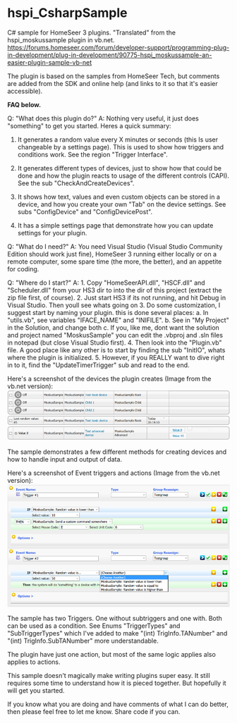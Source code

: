 # hspi_CsharpSample
C# sample for HomeSeer 3 plugins. "Translated" from the hspi_moskussample plugin in vb.net.
https://forums.homeseer.com/forum/developer-support/programming-plug-in-development/plug-in-development/90775-hspi_moskussample-an-easier-plugin-sample-vb-net

The plugin is based on the samples from HomeSeer Tech, but  comments are added from the SDK and online help (and links to it so that it's easier accessible).

**FAQ below.**

Q: "What does this plugin do?"
A: Nothing very useful, it just does "something" to get you started. Heres a quick summary:
1. It generates a random value every X minutes or seconds (this Is user changeable by a settings page). This is used to show how triggers and conditions work. See the region "Trigger Interface".

2. It generates different types of devices, just to show how that could be done and how the plugin reacts to usage of the different controls (CAPI). See the sub "CheckAndCreateDevices".

3. It shows how text, values and even custom objects can be stored in a device, and how you create your own "Tab" on the device settings. See subs "ConfigDevice" and "ConfigDevicePost".

4. It has a simple settings page that demonstrate how you can update settings for your plugin.


Q: "What do I need?"
A: You need Visual Studio (Visual Studio Community Edition should work just fine), HomeSeer 3 running either locally or on a remote computer, some spare time (the more, the better), and an appetite for coding.


Q: "Where do I start?"
A: 1. Copy "HomeSeerAPI.dll", "HSCF.dll" and "Scheduler.dll" from your HS3 dir to into the dir of this project (extract the zip file first, of course).
2. Just start HS3 if its not running, and hit Debug in Visual Studio. Then youll see whats going on
3. Do some customization, I suggest start by naming your plugin. this is done several places:
a. In "utils.vb", see variables "IFACE_NAME" and "INIFILE".
b. See in "My Project" in the Solution, and change both
c. If you, like me, dont want the solution and project named "MoskusSample" you can edit the .vbproj and .sln files in notepad (but close Visual Studio first).
4. Then look into the "Plugin.vb" file. A good place like any other is to start by finding the sub "InitIO", whats where the plugin is initialized.
5. However, if you REALLY want to dive right in to it, find the "UpdateTimerTrigger" sub and read to the end.

Here's a screenshot of the devices the plugin creates (Image from the vb.net version):
![alt text](readmeimages/devices.png "Devices")

The sample demonstrates a few different methods for creating devices and how to handle input and output of data.

Here's a screenshot of Event triggers and actions (Image from the vb.net version):
![alt text](readmeimages/triggeraction.png "Triggers and actions")

The sample has two Triggers. One without subtriggers and one with. Both can be used as a condition. See Enums "TriggerTypes" and "SubTriggerTypes" which I've added to make "(int) TrigInfo.TANumber" and "(int) TrigInfo.SubTANumber" more understandable.

The plugin have just one action, but most of the same logic applies also applies to actions.


This sample doesn't magically make writing plugins super easy. It still requires some time to understand how it is pieced together. But hopefully it will get you started.

If you know what you are doing and have comments of what I can do better, then please feel free to let me know. Share code if you can. 

